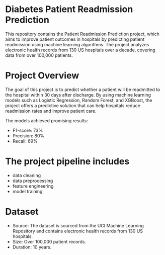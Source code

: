 # Diabetes Patient Readmission Prediction
This repository contains the Patient Readmission Prediction project, which aims to improve patient outcomes in hospitals 
by predicting patient readmission using machine learning algorithms. The project analyzes electronic health records from 130 US hospitals over a decade, covering data from over 100,000 patients.

# Project Overview
The goal of this project is to predict whether a patient will be readmitted to the hospital within 30 days after discharge. 
By using machine learning models such as Logistic Regression, Random Forest, and XGBoost, the project offers a predictive solution that can help hospitals reduce readmission rates and improve patient care. 

The models achieved promising results:
* F1-score: 73%
* Precision: 80%
* Recall: 69%

# The project pipeline includes 
  - data cleaning
  - data preprocessing
  - feature engineering 
  - model training

# Dataset
* Source: The dataset is sourced from the UCI Machine Learning Repository and contains electronic health records from 130 US hospitals.
* Size: Over 100,000 patient records.
* Duration: 10 years.
